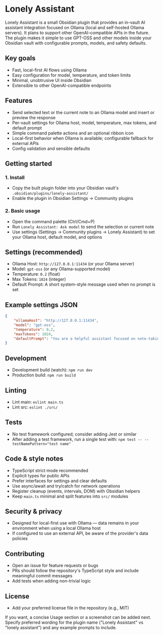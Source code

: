 # Lonely Assistant

Lonely Assistant is a small Obsidian plugin that provides an in-vault AI assistant integration focused on Ollama (local and self-hosted Ollama servers). It plans to support other OpenAI-compatible APIs in the future. The plugin makes it simple to use GPT-OSS and other models inside your Obsidian vault with configurable prompts, models, and safety defaults.

## Key goals

-   Fast, local-first AI flows using Ollama
-   Easy configuration for model, temperature, and token limits
-   Minimal, unobtrusive UI inside Obsidian
-   Extensible to other OpenAI-compatible endpoints

## Features

-   Send selected text or the current note to an Ollama model and insert or preview the response
-   Per-vault settings for Ollama host, model, temperature, max tokens, and default prompt
-   Simple command palette actions and an optional ribbon icon
-   Local-first behavior when Ollama is available; configurable fallback for external APIs
-   Config validation and sensible defaults

## Getting started

### 1. Install

-   Copy the built plugin folder into your Obsidian vault's `.obsidian/plugins/lonely-assistant/`
-   Enable the plugin in Obsidian Settings → Community plugins

### 2. Basic usage

-   Open the command palette (Ctrl/Cmd+P)
-   Run `Lonely Assistant: Ask model` to send the selection or current note
-   Use settings (Settings → Community plugins → Lonely Assistant) to set your Ollama host, default model, and options

## Settings (recommended)

-   Ollama Host: `http://127.0.0.1:11434` (or your Ollama server)
-   Model: `gpt-oss` (or any Ollama-supported model)
-   Temperature: `0.2` (float)
-   Max Tokens: `1024` (integer)
-   Default Prompt: A short system-style message used when no prompt is set

## Example settings JSON

```json
{
	"ollamaHost": "http://127.0.0.1:11434",
	"model": "gpt-oss",
	"temperature": 0.2,
	"maxTokens": 1024,
	"defaultPrompt": "You are a helpful assistant focused on note-taking and ideas."
}
```

## Development

-   Development build (watch): `npm run dev`
-   Production build: `npm run build`

## Linting

-   Lint main: `eslint main.ts`
-   Lint src: `eslint ./src/`

## Tests

-   No test framework configured; consider adding Jest or similar
-   After adding a test framework, run a single test with: `npm test -- --testNamePattern="test name"`

## Code & style notes

-   TypeScript strict mode recommended
-   Explicit types for public APIs
-   Prefer interfaces for settings and clear defaults
-   Use async/await and try/catch for network operations
-   Register cleanup (events, intervals, DOM) with Obsidian helpers
-   Keep `main.ts` minimal and split features into `src/` modules

## Security & privacy

-   Designed for local-first use with Ollama — data remains in your environment when using a local Ollama host
-   If configured to use an external API, be aware of the provider's data policies

## Contributing

-   Open an issue for feature requests or bugs
-   PRs should follow the repository's TypeScript style and include meaningful commit messages
-   Add tests when adding non-trivial logic

## License

-   Add your preferred license file in the repository (e.g., MIT)

If you want, a concise Usage section or a screenshot can be added next. Specify preferred wording for the plugin name ("Lonely Assistant" vs "lonely assistant") and any example prompts to include.
